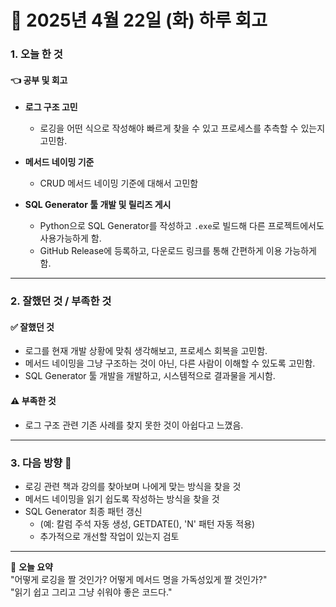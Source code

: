 # 📅 2025년 4월 22일 (화) 하루 회고

### 1. 오늘 한 것

#### 👈 공부 및 회고
- **로그 구조 고민**
  - 로깅을 어떤 식으로 작성해야 빠르게 찾을 수 있고 프로세스를 추측할 수 있는지 고민함.

- **메서드 네이밍 기준**
  - CRUD 메서드 네이밍 기준에 대해서 고민함

- **SQL Generator 툴 개발 및 릴리즈 게시**
  - Python으로 SQL Generator를 작성하고 `.exe`로 빌드해 다른 프로젝트에서도 사용가능하게 함.
  - GitHub Release에 등록하고, 다운로드 링크를 통해 간편하게 이용 가능하게 함.

---

### 2. 잘했던 것 / 부족한 것

#### ✅ 잘했던 것
- 로그를 현재 개발 상황에 맞춰 생각해보고, 프로세스 회복을 고민함.
- 메서드 네이밍을 그냥 구조하는 것이 아닌, 다른 사람이 이해할 수 있도록 고민함.
- SQL Generator 툴 개발을 개발하고, 시스템적으로 결과물을 게시함.

#### ⚠️ 부족한 것
- 로그 구조 관련 기존 사례를 찾지 못한 것이 아쉽다고 느꼈음.

---

### 3. 다음 방향 🌟

- 로깅 관련 책과 강의를 찾아보며 나에게 맞는 방식을 찾을 것
- 메서드 네이밍을 읽기 쉽도록 작성하는 방식을 찾을 것
- SQL Generator 최종 패턴 갱신
  - (예: 칼럼 주석 자동 생성, GETDATE(), 'N' 패턴 자동 적용)
  - 추가적으로 개선할 작업이 있는지 검토

---

💬 **오늘 요약**  
"어떻게 로깅을 짤 것인가? 어떻게 메서드 명을 가독성있게 짤 것인가?"  
"읽기 쉽고 그리고 그냥 쉬워야 좋은 코드다."

